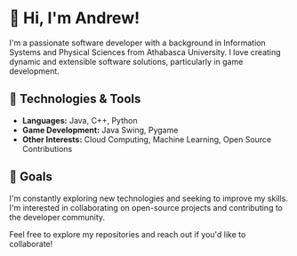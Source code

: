 # 👋 Hi, I'm Andrew!

I'm a passionate software developer with a background in Information Systems and Physical Sciences from Athabasca University. I love creating dynamic and extensible software solutions, particularly in game development.

## 🔧 Technologies & Tools
- **Languages:** Java, C++, Python
- **Game Development:** Java Swing, Pygame
- **Other Interests:** Cloud Computing, Machine Learning, Open Source Contributions

## 🚀 Goals
I'm constantly exploring new technologies and seeking to improve my skills. I'm interested in collaborating on open-source projects and contributing to the developer community.

Feel free to explore my repositories and reach out if you'd like to collaborate!
